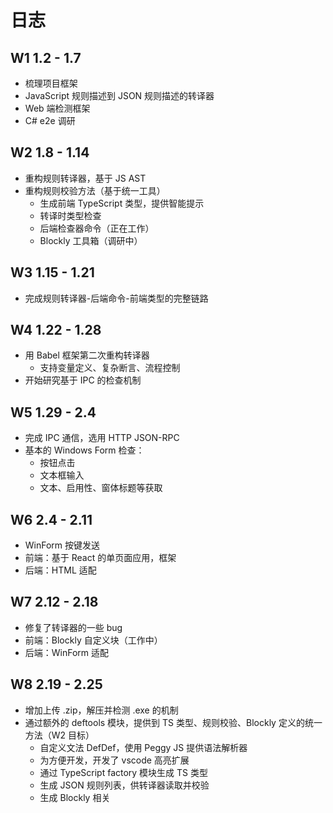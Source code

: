 # 日志

## W1 1.2 - 1.7

- 梳理项目框架
- JavaScript 规则描述到 JSON 规则描述的转译器
- Web 端检测框架
- C# e2e 调研

## W2 1.8 - 1.14

- 重构规则转译器，基于 JS AST
- 重构规则校验方法（基于统一工具）
    - 生成前端 TypeScript 类型，提供智能提示
    - 转译时类型检查
    - 后端检查器命令（正在工作）
    - Blockly 工具箱（调研中）


## W3 1.15 - 1.21

- 完成规则转译器-后端命令-前端类型的完整链路

## W4 1.22 - 1.28

- 用 Babel 框架第二次重构转译器
    - 支持变量定义、复杂断言、流程控制
- 开始研究基于 IPC 的检查机制

## W5 1.29 - 2.4

- 完成 IPC 通信，选用 HTTP JSON-RPC
- 基本的 Windows Form 检查：
    - 按钮点击
    - 文本框输入
    - 文本、启用性、窗体标题等获取

## W6 2.4 - 2.11

- WinForm 按键发送
- 前端：基于 React 的单页面应用，框架
- 后端：HTML 适配

## W7 2.12 - 2.18

- 修复了转译器的一些 bug
- 前端：Blockly 自定义块（工作中）
- 后端：WinForm 适配

## W8 2.19 - 2.25

- 增加上传 .zip，解压并检测 .exe 的机制
- 通过额外的 deftools 模块，提供到 TS 类型、规则校验、Blockly 定义的统一方法（W2 目标）
  - 自定义文法 DefDef，使用 Peggy JS 提供语法解析器
  - 为方便开发，开发了 vscode 高亮扩展
  - 通过 TypeScript factory 模块生成 TS 类型
  - 生成 JSON 规则列表，供转译器读取并校验
  - 生成 Blockly 相关
